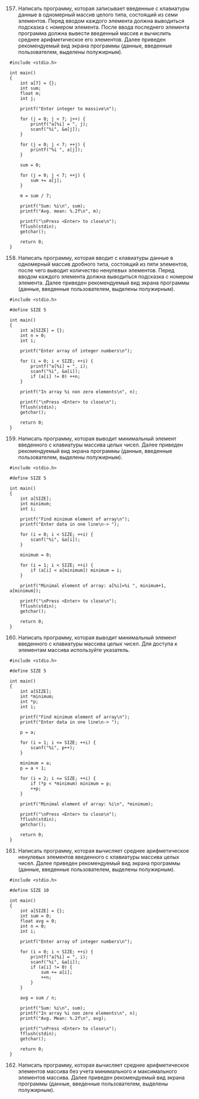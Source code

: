 157. Написать программу, которая записывает введенные с клавиатуры данные в одномерный массив целого типа, состоящий из семи элементов. Перед вводом каждого элемента должна выводиться подсказка с номером элемента. После ввода последнего элемента программа должна вывести введенный массив и вычислить среднее арифметическое его элементов. Далее приведен рекомендуемый вид экрана программы (данные, введенные пользователем, выделены полужирным).
```
#include <stdio.h>

int main()
{
    int a[7] = {};
    int sum;
    float m;
    int j;

    printf("Enter integer to massive\n");

    for (j = 0; j < 7; j++) {
        printf("a[%i] = ", j);
        scanf("%i", &a[j]);
    }

    for (j = 0; j < 7; ++j) {
        printf("%i ", a[j]);
    }

    sum = 0;

    for (j = 0; j < 7; ++j) {
        sum += a[j];
    }

    m = sum / 7;

    printf("Sum: %i\n", sum);
    printf("Avg. mean: %.2f\n", m);

    printf("\nPress <Enter> to close\n");
    fflush(stdin);
    getchar();

    return 0;
}
```
158. Написать программу, которая вводит с клавиатуры данные в одномерный массив дробного типа, состоящий из пяти элементов, после чего выводит количество ненулевых элементов. Перед вводом каждого элемента должна выводиться подсказка с номером элемента. Далее приведен рекомендуемый вид экрана программы (данные, введенные пользователем, выделены полужирным).
```
#include <stdio.h>

#define SIZE 5

int main()
{
    int a[SIZE] = {};
    int n = 0;
    int i;

    printf("Enter array of integer numbers\n");

    for (i = 0; i < SIZE; ++i) {
        printf("a[%i] = ", i);
        scanf("%i", &a[i]);
        if (a[i] != 0) ++n;
    }

    printf("In array %i non zero elements\n", n);

    printf("\nPress <Enter> to close\n");
    fflush(stdin);
    getchar();

    return 0;
}
```
159. Написать программу, которая выводит минимальный элемент введенного с клавиатуры массива целых чисел. Далее приведен рекомендуемый вид экрана программы (данные, введенные пользователем, выделены полужирным).
```
#include <stdio.h>

#define SIZE 5

int main()
{
    int a[SIZE];
    int minimum;
    int i;

    printf("Find minimum element of array\n");
    printf("Enter data in one line\n-> ");

    for (i = 0; i < SIZE; ++i) {
        scanf("%i", &a[i]);
    }

    minimum = 0;

    for (i = 1; i < SIZE; ++i) {
        if (a[i] < a[minimum]) minimum = i;
    }

    printf("Minimal element of array: a[%i]=%i ", minimum+1, a[minimum]);

    printf("\nPress <Enter> to close\n");
    fflush(stdin);
    getchar();

    return 0;
}
```
160. Написать программу, которая выводит минимальный элемент введенного с клавиатуры массива целых чисел. Для доступа к элементам массива используйте указатель.
```
#include <stdio.h>

#define SIZE 5

int main()
{
    int a[SIZE];
    int *minimum;
    int *p;
    int i;

    printf("Find minimum element of array\n");
    printf("Enter data in one line\n-> ");

    p = a;

    for (i = 1; i <= SIZE; ++i) {
        scanf("%i", p++);
    }

    minimum = a;
    p = a + 1;

    for (i = 2; i <= SIZE; ++i) {
        if (*p < *minimum) minimum = p;
        ++p;
    }

    printf("Minimal element of array: %i\n", *minimum);

    printf("\nPress <Enter> to close\n");
    fflush(stdin);
    getchar();

    return 0;
}
```
161. Написать программу, которая вычисляет среднее арифметическое ненулевых элементов введенного с клавиатуры массива целых чисел. Далее приведен рекомендуемый вид экрана программы (данные, введенные пользователем, выделены полужирным).
```
#include <stdio.h>

#define SIZE 10

int main()
{
    int a[SIZE] = {};
    int sum = 0;
    float avg = 0;
    int n = 0;
    int i;

    printf("Enter array of integer numbers\n");

    for (i = 0; i < SIZE; ++i) {
        printf("a[%i] = ", i);
        scanf("%i", &a[i]);
        if (a[i] != 0) {
            sum += a[i];
            ++n;
        }
    }

    avg = sum / n;

    printf("Sum: %i\n", sum);
    printf("In array %i non zero elements\n", n);
    printf("Avg. Mean: %.2f\n", avg);

    printf("\nPress <Enter> to close\n");
    fflush(stdin);
    getchar();

    return 0;
}
```
162. Написать программу, которая вычисляет среднее арифметическое элементов массива без учета минимального и максимального элементов массива. Далее приведен рекомендуемый вид экрана программы (данные, введенные пользователем, выделены полужирным).
```
